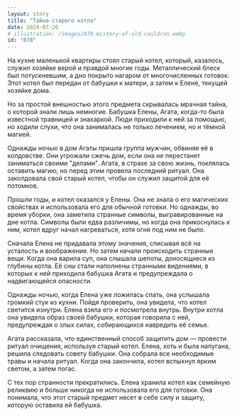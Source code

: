 ```yaml
---
layout: story
title: "Тайна старого котла"
date: 2024-07-26
# illustration: /images/078-mistery-of-old-cauldron.webp
id: "078"
---
```


На кухне маленькой квартиры стоял старый котел, который, казалось, служил хозяйке верой и правдой многие годы. Металлический блеск был потускневшим, а дно покрыто нагаром от многочисленных готовок. Этот котел был передан от бабушки к матери, а затем к Елене, текущей хозяйке дома.

Но за простой внешностью этого предмета скрывалась мрачная тайна, о которой знали лишь немногие. Бабушка Елены, Агата, когда-то была известной травницей и знахаркой. Люди приходили к ней за помощью, но ходили слухи, что она занималась не только лечением, но и тёмной магией.

Однажды ночью в дом Агаты пришла группа мужчин, обвиняя её в колдовстве. Они угрожали сжечь дом, если она не перестанет заниматься своими "делами". Агата, в страхе за свою жизнь, поклялась оставить магию, но перед этим провела последний ритуал. Она заколдовала свой старый котел, чтобы он служил защитой для её потомков.

Прошли годы, и котел оказался у Елены. Она не знала о его магических свойствах и использовала его для обычной готовки. Но однажды, во время уборки, она заметила странные символы, выгравированные на дне котла. Символы были едва различимы, но когда она прикоснулась к ним, котел вдруг начал нагреваться, хотя огня под ним не было.

Сначала Елена не придавала этому значения, списывая всё на усталость и воображение. Но затем начали происходить странные вещи. Когда она варила суп, она слышала шепоты, доносящиеся из глубины котла. Её сны стали наполнены странными видениями, в которых к ней приходила бабушка Агата и предупреждала о надвигающейся опасности.

Однажды ночью, когда Елена уже ложилась спать, она услышала громкий стук из кухни. Пойдя проверить, она увидела, что котел светится изнутри. Елена взяла его и посмотрела внутрь. Внутри котла она увидела образ своей бабушки, которая говорила с ней, предупреждая о злых силах, собирающихся навредить её семье.

Агата рассказала, что единственный способ защитить дом — провести ритуал очищения, используя старый котел. Елена, хоть и была напугана, решила следовать совету бабушки. Она собрала все необходимые травы и начала ритуал. Когда она закончила, котел вспыхнул ярким светом, а затем погас.

С тех пор странности прекратились. Елена хранила котел как семейную реликвию и больше никогда не использовала его для готовки. Она понимала, что этот старый предмет несет в себе силу и защиту, которую оставила ей бабушка.